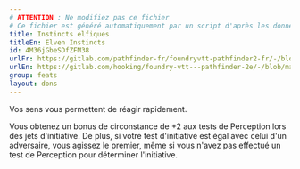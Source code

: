 ```yaml
---
# ATTENTION : Ne modifiez pas ce fichier
# Ce fichier est généré automatiquement par un script d'après les données du module Foundry VTT officiel et de sa traduction
title: Instincts elfiques
titleEn: Elven Instincts
id: 4M36jGbeSDfZFM38
urlFr: https://gitlab.com/pathfinder-fr/foundryvtt-pathfinder2-fr/-/blob/master/data/feats/4M36jGbeSDfZFM38.htm
urlEn: https://gitlab.com/hooking/foundry-vtt---pathfinder-2e/-/blob/master/packs/data/feats.db/elven-instincts.json
group: feats
layout: dons
---
```

Vos sens vous permettent de réagir rapidement.

Vous obtenez un bonus de circonstance de +2 aux tests de Perception lors des jets d'initiative. De plus, si votre test d'initiative est égal avec celui d'un adversaire, vous agissez le premier, même si vous n'avez pas effectué un test de Perception pour déterminer l'initiative.


